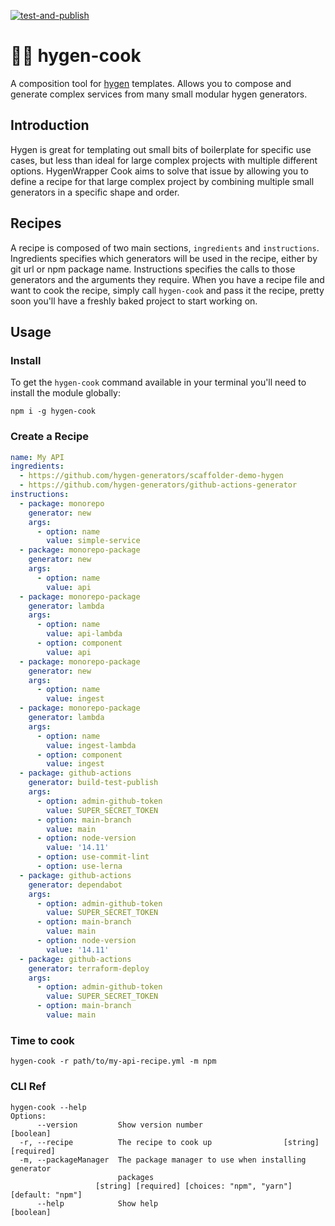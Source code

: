 [![test-and-publish](https://github.com/bbeesley/hygen-cook/actions/workflows/test-and-publish.yml/badge.svg)](https://github.com/bbeesley/hygen-cook/actions/workflows/test-and-publish.yml)

# 🧑‍🍳 hygen-cook

A composition tool for [hygen](https://www.hygen.io) templates. Allows you to compose and generate complex services from many small modular hygen generators.

## Introduction

Hygen is great for templating out small bits of boilerplate for specific use cases, but less than ideal for large complex projects with multiple different options. HygenWrapper Cook aims to solve that issue by allowing you to define a recipe for that large complex project by combining multiple small generators in a specific shape and order.

## Recipes

A recipe is composed of two main sections, `ingredients` and `instructions`. Ingredients specifies which generators will be used in the recipe, either by git url or npm package name. Instructions specifies the calls to those generators and the arguments they require. When you have a recipe file and want to cook the recipe, simply call `hygen-cook` and pass it the recipe, pretty soon you'll have a freshly baked project to start working on.

## Usage

### Install

To get the `hygen-cook` command available in your terminal you'll need to install the module globally:

```shell
npm i -g hygen-cook
```

### Create a Recipe

```yaml
name: My API
ingredients:
  - https://github.com/hygen-generators/scaffolder-demo-hygen
  - https://github.com/hygen-generators/github-actions-generator
instructions:
  - package: monorepo
    generator: new
    args:
      - option: name
        value: simple-service
  - package: monorepo-package
    generator: new
    args:
      - option: name
        value: api
  - package: monorepo-package
    generator: lambda
    args:
      - option: name
        value: api-lambda
      - option: component
        value: api
  - package: monorepo-package
    generator: new
    args:
      - option: name
        value: ingest
  - package: monorepo-package
    generator: lambda
    args:
      - option: name
        value: ingest-lambda
      - option: component
        value: ingest
  - package: github-actions
    generator: build-test-publish 
    args:
      - option: admin-github-token
        value: SUPER_SECRET_TOKEN
      - option: main-branch
        value: main
      - option: node-version
        value: '14.11'
      - option: use-commit-lint
      - option: use-lerna
  - package: github-actions
    generator: dependabot
    args:
      - option: admin-github-token
        value: SUPER_SECRET_TOKEN
      - option: main-branch
        value: main
      - option: node-version
        value: '14.11'
  - package: github-actions
    generator: terraform-deploy
    args:
      - option: admin-github-token
        value: SUPER_SECRET_TOKEN
      - option: main-branch
        value: main
```

### Time to cook

```shell
hygen-cook -r path/to/my-api-recipe.yml -m npm
```

### CLI Ref
```shell
hygen-cook --help
Options:
      --version         Show version number                            [boolean]
  -r, --recipe          The recipe to cook up                [string] [required]
  -m, --packageManager  The package manager to use when installing generator
                        packages
                   [string] [required] [choices: "npm", "yarn"] [default: "npm"]
      --help            Show help                                      [boolean]

```

